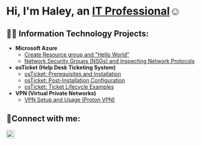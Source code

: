  <h1>Hi, I'm Haley, an <a href="http://linkedin.com/in/haley-pruitt-211446248">IT Professional</a>☺</h1>

<h2>👨‍💻 Information Technology Projects:</h2>

- <b>Microsoft Azure</b>
  - [Create Resource group and "Hello World"](https://github.com/haleypruittcc/ResourcegroupandHelloworld)
  - [Network Security Groups (NSGs) and Inspecting Network Protocols](https://github.com/haleypruittcc/NetworkSecurityGroups-NSGs-andInspectingNetworkProtocols)
- <b>osTicket (Help Desk Ticketing System)</b>
  - [osTicket: Prerequisites and Installation](https://github.com/haleypruittcc/osticket-prereqs)
  - [osTicket: Post-Installation Configuration](https://github.com/haleypruittcc/osTicket-Post-Installation-Configuration)
  - [osTicket: Ticket Lifecycle Examples](https://github.com/haleypruittcc/TicketLifecycle)
- <b>VPN (Virtual Private Networks)</b>
  - [VPN Setup and Usage (Proton VPN)](https://github.com/haleypruittcc/osticket-prereqs)
<h2>🤳Connect with me:</h2>

[<img align="left" alt="Haley | LinkedIn" width="22px" src="https://cdn.jsdelivr.net/npm/simple-icons@v3/icons/linkedin.svg" />][linkedin] 

[linkedin]: http://linkedin.com/in/haley-pruitt-211446248
